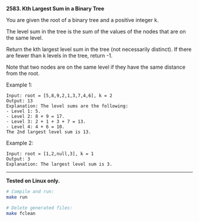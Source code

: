 **2583. Kth Largest Sum in a Binary Tree**

You are given the root of a binary tree and a positive integer k.

The level sum in the tree is the sum of the values of the nodes that are on the same level.

Return the kth largest level sum in the tree (not necessarily distinct). If there are fewer than k levels in the tree, return -1.

Note that two nodes are on the same level if they have the same distance from the root.


Example 1:
```
Input: root = [5,8,9,2,1,3,7,4,6], k = 2
Output: 13
Explanation: The level sums are the following:
- Level 1: 5.
- Level 2: 8 + 9 = 17.
- Level 3: 2 + 1 + 3 + 7 = 13.
- Level 4: 4 + 6 = 10.
The 2nd largest level sum is 13.
```

Example 2:
```
Input: root = [1,2,null,3], k = 1
Output: 3
Explanation: The largest level sum is 3.
```

---

**Tested on Linux only.**

```bash
# Compile and run:
make run

# Delete generated files:
make fclean
